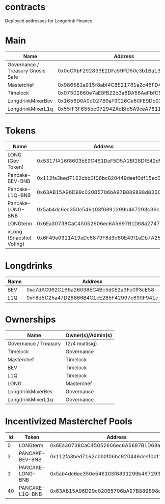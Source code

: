 # contracts
Deployed addresses for Longdrink Finance

# Main 

| Name | Address |
| ---- | ------- |
| Governance / Treasury Gnosis Safe | 0x0eCAbF292833E2DFa59FD50c3b1Ba136B754F504 |
| Masterchef | 0x986581a915f8abf4C8E21781a2c45FD4Eb21699D |
| Timelock | 0x07502660e7aE8fB22b3a8DA56AeFbfC512f8A046 |
| LongdrinkMixerBev | 0x1656D0A0d027B9aF9026Ce60FE9Db03866DfD02A |
| LongdrinkMixerL1q | 0x55fF3F655bc072942AdBfd5A9ceA7811b09C7Af2 |

# Tokens
| Name | Address |
| ---- | ------- |
| LONG (Gov Token) | 0x5317fA16f8603bE9C461DeF5D5A1Bf28DfE42d55 |
| Pancake-BEV-BNB | 0x112fa3bed7162cbb0f06bc820449deef0df15ed3 |
| Pancake-L1Q-BNB | 0x63AB15A96D99c020B5706bA97B889898d8330024 |
| Pancake-LONG-BNB | 0x5ab4dc6ec350e546103f6891299b467293c36c3e |
| LONGterm | 0x6Ea30738CaC45052606ec6A5697B1D68a274715E |
| vLong (Snapshot Voting) | 0x6F49e0311419eDc6879F8d3d60E49f1eDb7A257E |

# Longdrinks
| Name | Address |
| --- | --- |
| BEV | 0xc7dAC962C166a26038EC4Bc5d0E2a3Fe0ff3cE58 |
| L1Q | 0xF8d5C25a47D28866B4C1cE285F42997c690F941c | 

# Ownerships
| Name | Owner(s)/Admin(s) |
| ---- | ---- |
| Governance / Treasury | (2/4 multisig) |
| Timelock | Governance |
| Masterchef | Timelock |
| BEV | Timelock |
| L1Q | Timelock |
| LONG | Masterchef |
| LongdrinkMixerBev | Governance |
| LongdrinkMixerL1q | Governance |


# Incentivized Masterchef Pools
| Id | Token | Address |
| --- | --- | --- |
| 0 | LONGterm | 0x6Ea30738CaC45052606ec6A5697B1D68a274715E |
| 2 | PANCAKE-BEV-BNB | 0x112fa3bed7162cbb0f06bc820449deef0df15ed3 |
| 3 | PANCAKE-LONG-BNB | 0x5ab4dc6ec350e546103f6891299b467293c36c3e |
| 40 | PANCAKE-L1Q-BNB | 0x63AB15A96D99c020B5706bA97B889898d8330024 |